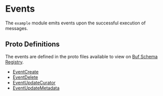 # Events

The `example` module emits events upon the successful execution of messages.

## Proto Definitions

The events are defined in the proto files available to view on [Buf Schema Registry](https://buf.build/chora/content).

<!-- listed alphabetically -->

- [EventCreate](https://buf.build/chora/content/docs/main:chora.content.v1#chora.content.v1.EventCreate)
- [EventDelete](https://buf.build/chora/content/docs/main:chora.content.v1#chora.content.v1.EventDelete)
- [EventUpdateCurator](https://buf.build/chora/content/docs/main:chora.content.v1#chora.content.v1.EventUpdateCurator)
- [EventUpdateMetadata](https://buf.build/chora/content/docs/main:chora.content.v1#chora.content.v1.EventUpdateMetadata)

